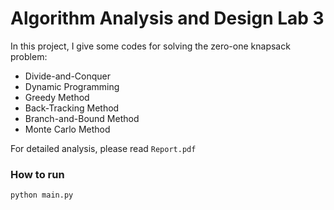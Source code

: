 # Algorithm Analysis and Design Lab 3

In this project, I give some codes for solving the zero-one knapsack problem:

* Divide-and-Conquer
* Dynamic Programming
* Greedy Method
* Back-Tracking Method
* Branch-and-Bound Method
* Monte Carlo Method

For detailed analysis, please read `Report.pdf`

### How to run

```
python main.py
```

